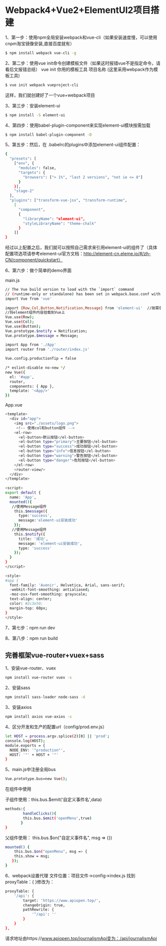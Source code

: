 # Webpack4+Vue2+ElementUI2项目搭建
1、第一步：使用npm全局安装webpack和vue-cli（如果安装速度慢，可以使用cnpm淘宝镜像安装,直接百度就有）
```bash
$ npm install webpack vue-cli -g
```
2、第二步：使用vue init命令创建模板文件（如果这时报错vue不是指定命令，请看后文报错总结） 
vue init 你用的模板工具 项目名称 (这里采用webpack作为模板工具)
```bash
$ vue init webpack vueproject-cli
```

这样，我们就创建好了一个vue+webpack项目

3、第三步：安装element-ui
```bash
$ npm install -S element-ui 
```
4、第四步：使用babel-plugin-component来实现element-ui模块按需加载
```bash
$ npm install babel-plugin-component -D
```
5、第五步：然后，在 .babelrc的plugins中添加element-ui组件配置：
 
```bash
{
  "presets": [
    ["env", {
      "modules": false,
      "targets": {
        "browsers": ["> 1%", "last 2 versions", "not ie <= 8"]
      }
    }],
    "stage-2"
  ],
  "plugins": ["transform-vue-jsx", "transform-runtime",
    [
      "component",
      {
        "libraryName": "element-ui",
        "styleLibraryName": "theme-chalk"
      }
    ]]
}
```
经过以上配置之后，我们就可以按照自己需求来引用element-ui的组件了（具体配置项选项请参考element-ui官方文档：http://element-cn.eleme.io/#/zh-CN/component/quickstart） 

6、第六步：做个简单的demo界面

main.js
```bash
// The Vue build version to load with the `import` command
// (runtime-only or standalone) has been set in webpack.base.conf with an alias.
import Vue from 'vue'
 
import {Row,Col,Button,Notification,Message} from 'element-ui'  //按需引用element-ui组件
//将element组件内容挂载到Vue上
Vue.use(Row);
Vue.use(Col);
Vue.use(Button);
Vue.prototype.$notify = Notification;
Vue.prototype.$message = Message;

import App from './App'
import router from './router/index.js'
 
Vue.config.productionTip = false
 
/* eslint-disable no-new */
new Vue({
  el: '#app',
  router,
  components: { App },
  template: '<App/>'
})
```
App.vue
```bash
<template>
  <div id="app">
    <img src="./assets/logo.png">
     <!-- 使用col和button组件 -->
    <el-row>
      <el-button>默认按钮</el-button>
      <el-button type="primary">主要按钮</el-button>
      <el-button type="success">成功按钮</el-button>
      <el-button type="info">信息按钮</el-button>
      <el-button type="warning">警告按钮</el-button>
      <el-button type="danger">危险按钮</el-button>
    </el-row>
    <router-view/>
  </div>
</template>
 
<script>
export default {
  name: 'App',
  mounted(){
   //使用Message组件
    this.$message({
      type:'success',
      message:'element-ui安装成功'
    });
   //使用Message组件
    this.$notify({
      title: '成功',
      message: 'element-ui安装成功',
      type: 'success'
    });
  }
}
</script>
 
<style>
#app {
  font-family: 'Avenir', Helvetica, Arial, sans-serif;
  -webkit-font-smoothing: antialiased;
  -moz-osx-font-smoothing: grayscale;
  text-align: center;
  color: #2c3e50;
  margin-top: 60px;
}
</style>
```
7、第七步：npm run dev

8、第八步：npm run build

## 完善框架vue-router+vuex+sass

1、安装vue-router、vuex
```bash
npm install vue-router vuex -s
```
2、安装sass
```bash
npm install sass-loader node-sass -d
```
3、安装axios
```bash
npm install axios vue-axios -s
```
4、区分开发和生产的配置url（config/prod.env.js）
```bash
let HOST = process.argv.splice(2)[0] || 'prod';
console.log(HOST);
module.exports = {
  NODE_ENV: '"production"',
  HOST: '"' + HOST + '"'
}
```
5、main.js中注册全局bus
```bash
Vue.prototype.bus=new Vue();
```
在组件中使用

子组件使用：this.bus.$emit('自定义事件名',data)
```bash
methods:{
        handleClicks(){
        this.bus.$emit('openMenu',true)
       }
}
```
父组件使用：  this.bus.$on("自定义事件名", msg => {})
```bash
mounted() {
    this.bus.$on("openMenu", msg => {
    this.show = msg;
   });
}
```
6、webpack设置代理
文件位置：项目文件->config->index.js
找到proxyTable：{ }修改为：
```bash
proxyTable: {
    '/api': {
        target: 'https://www.apiopen.top/',
        changeOrigin: true,
        pathRewrite: {
            '^/api': ''  
        }
    }
},
```
请求地址由https://www.apiopen.top/journalismApi变为：/api/journalismApi